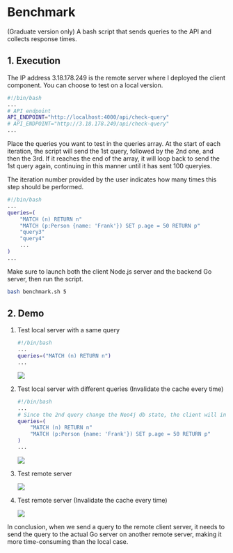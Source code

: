 # Benchmark
(Graduate version only)
A bash script that sends queries to the API and collects response times.

## 1. Execution
The IP address 3.18.178.249 is the remote server where I deployed the client component. You can choose to test on a local version.
``` bash
#!/bin/bash
...
# API endpoint
API_ENDPOINT="http://localhost:4000/api/check-query"
# API_ENDPOINT="http://3.18.178.249/api/check-query"
...
```

Place the queries you want to test in the queries array. At the start of each iteration, the script will send the 1st query, followed by the 2nd one, and then the 3rd. If it reaches the end of the array, it will loop back to send the 1st query again, continuing in this manner until it has sent 100 queryies.

The iteration number provided by the user indicates how many times this step should be performed.
``` bash
#!/bin/bash
...
queries=(
    "MATCH (n) RETURN n"
    "MATCH (p:Person {name: 'Frank'}) SET p.age = 50 RETURN p"
    "query3"
    "query4"
    ...
)
...
```

Make sure to launch both the client Node.js server and the backend Go server, then run the script.

``` bash
bash benchmark.sh 5
```

## 2. Demo
1. Test local server with a same query

    ``` bash
    #!/bin/bash
    ...
    queries=("MATCH (n) RETURN n")
    ...
    ```
    <img src='https://i.imgur.com/1uSzc3O.png'>

2. Test local server with different queries (Invalidate the cache every time)
    ``` bash
    #!/bin/bash
    ...
    # Since the 2nd query change the Neo4j db state, the client will invalidate the cache
    queries=(
        "MATCH (n) RETURN n"
        "MATCH (p:Person {name: 'Frank'}) SET p.age = 50 RETURN p"
    )
    ...
    ```
    <img src='https://i.imgur.com/JQIXN03.png'>

3. Test remote server

    <img src='https://i.imgur.com/wQexUAx.png'>

4. Test remote server (Invalidate the cache every time)

    <img src='https://i.imgur.com/OGBnvQQ.png'>

In conclusion, when we send a query to the remote client server, it needs to send the query to the actual Go server on another remote server, making it more time-consuming than the local case.
